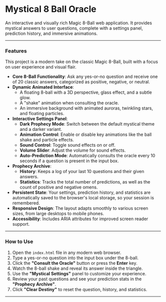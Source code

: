 # Mystical 8 Ball Oracle

An interactive and visually rich Magic 8-Ball web application. It provides mystical answers to user questions, complete with a settings panel, prediction history, and immersive animations.

---

### Features

This project is a modern take on the classic Magic 8-Ball, built with a focus on user experience and visual flair.

*   **Core 8-Ball Functionality**: Ask any yes-or-no question and receive one of 20 classic answers, categorized as positive, negative, or neutral.
*   **Dynamic Animated Interface**:
    *   A floating 8-ball with a 3D perspective, glass effect, and a subtle glow.
    *   A "shake" animation when consulting the oracle.
    *   An immersive background with animated auroras, twinkling stars, and floating particles.
*   **Interactive Settings Panel**:
    *   **Dark Prophecy Mode**: Switch between the default mystical theme and a darker variant.
    *   **Animation Control**: Enable or disable key animations like the ball shake and particle effects.
    *   **Sound Control**: Toggle sound effects on or off.
    *   **Volume Slider**: Adjust the volume for sound effects.
    *   **Auto-Prediction Mode**: Automatically consults the oracle every 10 seconds if a question is present in the input box.
*   **Prophecy Archive**:
    *   **History**: Keeps a log of your last 10 questions and their given answers.
    *   **Statistics**: Tracks the total number of predictions, as well as the count of positive and negative omens.
*   **Persistent State**: Your settings, prediction history, and statistics are automatically saved to the browser's local storage, so your session is remembered.
*   **Responsive Design**: The layout adapts smoothly to various screen sizes, from large desktops to mobile phones.
*   **Accessibility**: Includes ARIA attributes for improved screen reader support.

---

### How to Use

1.  Open the `index.html` file in any modern web browser.
2.  Type a yes-or-no question into the input box under the 8-ball.
3.  Click the **"Consult the Oracle"** button or press the **Enter** key.
4.  Watch the 8-ball shake and reveal its answer inside the triangle.
5.  Use the **"Mystical Settings"** panel to customize your experience.
6.  Review your past questions and see your prediction stats in the **"Prophecy Archive"**.
7.  Click **"Clear Destiny"** to reset the question, history, and statistics.

---